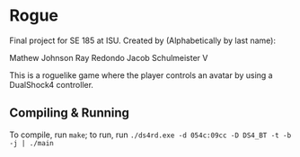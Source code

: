 # Rogue
Final project for SE 185 at ISU. Created by (Alphabetically by last name):

Mathew Johnson
Ray Redondo
Jacob Schulmeister V

This is a roguelike game where the player controls an avatar by using a DualShock4 controller.

## Compiling & Running
To compile, run `make`; to run, run `./ds4rd.exe -d 054c:09cc -D DS4_BT -t -b -j | ./main`